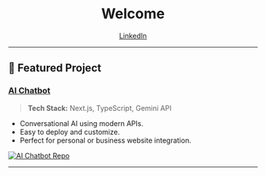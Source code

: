 <h1 align="center">Welcome</h1>
<p align="center">
  <a href="https://www.linkedin.com/in/sergei-alexejev/">LinkedIn</a>
</p>

---

## 🌟 Featured Project

### [AI Chatbot](https://github.com/AleSergio/ai-chatbot)
> **Tech Stack:** Next.js, TypeScript, Gemini API

- Conversational AI using modern APIs.
- Easy to deploy and customize.
- Perfect for personal or business website integration.

<p align="left">
  <a href="https://github.com/AleSergio/ai-chatbot">
    <img src="https://github-readme-stats.vercel.app/api/pin/?username=AleSergio&repo=ai-chatbot&theme=radical" alt="AI Chatbot Repo"/>
  </a>
</p>

---
